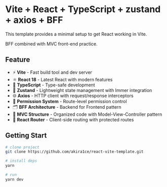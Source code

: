 # Vite + React + TypeScript + zustand + axios + BFF

This template provides a minimal setup to get React working in Vite.

BFF combined with MVC front-end practice.

## Feature

- ⚡️ **Vite** - Fast build tool and dev server
- ⚛️ **React 18** - Latest React with modern features
- 🔷 **TypeScript** - Type-safe development
- 🐻 **Zustand** - Lightweight state management with Immer integration
- 🌐 **Axios** - HTTP client with request/response interceptors
- 🔐 **Permission System** - Route-level permission control
- 🗂️ **BFF Architecture** - Backend for Frontend pattern
- 📁 **MVC Structure** - Organized code with Model-View-Controller pattern
- 🚦 **React Router** - Client-side routing with protected routes

## Getting Start
```bash
# clone project
git clone https://github.com/akira1ce/react-vite-template.git

# install deps
yarn

# run
yarn dev
```
